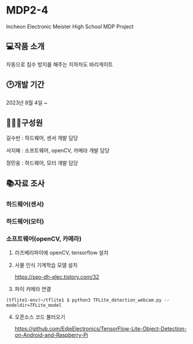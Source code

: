 # MDP2-4

Incheon Electronic Meister High School MDP Project

## 💻작품 소개

자동으로 침수 방지를 해주는 지하차도 바리게이트

## 🕑개발 기간

2023년 8월 4일 ~

## 👩‍👦‍👦구성원

길수빈 : 하드웨어, 센서 개발 담당

서지혜 : 소프트웨어, openCV, 카메라 개발 담당

정민웅 : 하드웨어, 모터 개발 담당

## 📚자료 조사

### 하드웨어(센서)

### 하드웨어(모터)

### 소프트웨어(openCV, 카메라)

1. 라즈베리파이에 openCV, tensorflow 설치
2. 사물 인식 기계학습 모델 설치
   
   <https://seo-dh-elec.tistory.com/32>
3. 파이 카메라 연결

`
    (tflite1-env)~/tflite1 $ python3 TFLite_detection_webcam.py --modeldir=TFLite_model
`

4. 오픈소스 코드 불러오기
   
   <https://github.com/EdjeElectronics/TensorFlow-Lite-Object-Detection-on-Android-and-Raspberry-Pi>






